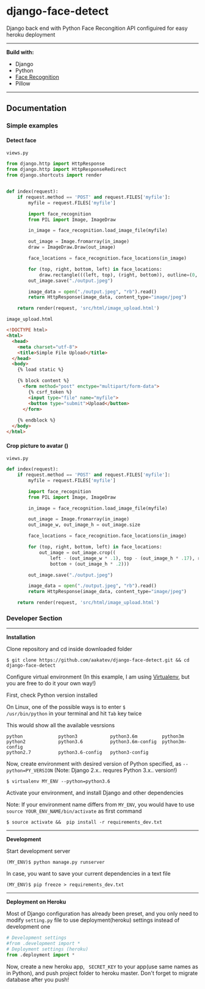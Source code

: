 # django-face-detect

Django back end with Python Face Recongition API configuired for easy heroku deployment

***

**Build with:**

* Django
* Python
* [Face Recognition](https://github.com/ageitgey/face_recognition)
* Pillow

***

## Documentation


### Simple examples

#### Detect face

<code>views.py</code>

```python
from django.http import HttpResponse
from django.http import HttpResponseRedirect
from django.shortcuts import render


def index(request):
    if request.method == 'POST' and request.FILES['myfile']:
        myfile = request.FILES['myfile']

        import face_recognition
        from PIL import Image, ImageDraw

        in_image = face_recognition.load_image_file(myfile)

        out_image = Image.fromarray(in_image)
        draw = ImageDraw.Draw(out_image)

        face_locations = face_recognition.face_locations(in_image)

        for (top, right, bottom, left) in face_locations:
            draw.rectangle(((left, top), (right, bottom)), outline=(0, 0, 255))
        out_image.save("./output.jpeg")

        image_data = open("./output.jpeg", "rb").read()
        return HttpResponse(image_data, content_type="image/jpeg")

    return render(request, 'src/html/image_upload.html')
```

<code>image_upload.html</code>
```html
<!DOCTYPE html>
<html>
  <head>
    <meta charset="utf-8">
    <title>Simple File Upload</title>
  </head>
  <body>
    {% load static %}

    {% block content %}
      <form method="post" enctype="multipart/form-data">
        {% csrf_token %}
        <input type="file" name="myfile">
        <button type="submit">Upload</button>
      </form>
      
    {% endblock %}
  </body>
</html>
```

#### Crop picture to avatar ()

<code>views.py</code>

```python
def index(request):
    if request.method == 'POST' and request.FILES['myfile']:
        myfile = request.FILES['myfile']

        import face_recognition
        from PIL import Image, ImageDraw

        in_image = face_recognition.load_image_file(myfile)

        out_image = Image.fromarray(in_image)
        out_image_w, out_image_h = out_image.size

        face_locations = face_recognition.face_locations(in_image)

        for (top, right, bottom, left) in face_locations:
            out_image = out_image.crop((
                left - (out_image_w * .1), top - (out_image_h * .17), right + (out_image_w * .1),
                bottom + (out_image_h * .2)))

        out_image.save("./output.jpeg")

        image_data = open("./output.jpeg", "rb").read()
        return HttpResponse(image_data, content_type="image/jpeg")

    return render(request, 'src/html/image_upload.html')
```



### Developer Section
***

**Installation**

Clone repository and cd inside downloaded folder

```
$ git clone https://github.com/aakatev/django-face-detect.git && cd django-face-detect
```

Configure virtual environment (In this example, I am using [Virtualenv](https://virtualenv.pypa.io/en/stable/), but you are free to do it your own way!)


First, check Python version installed

On Linux, one of the possible ways is to enter <code>$ /usr/bin/python</code> in your terminal and hit <code>Tab</code> key twice

This would show all the available vesrsions 

```
python             python3            python3.6m         python3m
python2            python3.6          python3.6m-config  python3m-config
python2.7          python3.6-config   python3-config     
```


Now, create environment with desired version of Python specified, as <code>--python=PY_VERSION</code> (Note: Django 2.x.. requres Python 3.x.. version!) 


```
$ virtualenv MY_ENV --python=python3.6
```


Activate your environment, and install Django and other dependencies

Note: If your environment name differs from <code>MY_ENV</code>, you would have to use <code>source YOUR_ENV_NAME/bin/activate</code> as first command

```
$ source activate &&  pip install -r requirements_dev.txt
```

***

**Development**


Start development server

```
(MY_ENV)$ python manage.py runserver
```

In case, you want to save your current dependencies in a text file 

```
(MY_ENV)$ pip freeze > requirements_dev.txt
```

***


**Deployment on Heroku**

Most of Django configuration has already been preset, and you only need to modify <code>setting.py</code> file to use deployment(heroku) settings instead of development one

```python
# Development settings
#from .development import *
# Deployment settings (heroku)
from .deployment import *
```

Now, create a new heroku app, <code> SECRET_KEY</code> to your app(use same names as in Python), and push project folder to heroku master. Don't forget to migrate database after you push! 